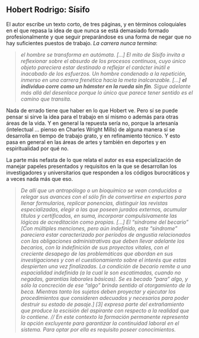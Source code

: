 ## Hobert Rodrigo: Sísifo

El autor escribe un texto corto, de tres páginas, y en términos coloquiales en el que repasa la idea de que nunca se está demasiado formado profesionalmente y que seguir preparándose es una forma de negar que no hay suficientes puestos de trabajo. _La carrera nunca termina_:

> _el hombre se transforma en autómata.  [...] El mito de Sísifo invita a reflexionar sobre el absurdo de los procesos continuos, cuyo único objeto pareciera estar destinado a reflejar el carácter inútil e inacabado de los esfuerzos. Un hombre condenado a la repetición, inmerso en una carrera frenética hacia la meta inalcanzable. [...] **el individuo corre
como un hámster en la rueda sin fin**. Sigue adelante más allá del desenlace porque lo único que parece tener sentido es el camino que transita._

Nada de errado tiene que haber en lo que Hobert ve. Pero sí se puede pensar si sirve la idea para el trabajo en sí mismo o además para otras áreas de la vida. Y en general la repuesta sería no, porque la artesanía (intelectual ... pienso en Charles Wright Mills) de alguna manera sí se desarrolla en tiempo de trabajo grato, y en refinamiento técnico. Y esto pasa en general en las áreas de artes y también en deportes y en espiritualidad por qué no.

La parte más nefasta de lo que relata el autor es esa especialización de manejar papeles presentados y requisitos en la que se desarrollan los investigadores y universitarios que responden a los códigos burocráticos y a veces nada más que eso.

> _De allí que un antropólogo o un bioquímico se vean conducidos a relegar sus avances con el sólo fin de convertirse en expertos para llenar formularios, replicar ponencias, distinguir las revistas especializadas, elegir a las que poseen jurados externos, acumular títulos y certificados, en suma, incorporar compulsivamente las lógicas de acreditación como propias. [...] El “síndrome del becario” [_Con múltiples menciones, pero aún indefinido, este “síndrome” pareciera estar caracterizado por períodos de angustia relacionados con las obligaciones administrativas que deben llevar adelante los becarios, con la indefinición de sus proyectos vitales, con el creciente desapego de las problemáticas que abordan en sus investigaciones y con el cuestionamiento sobre el interés que estas despierten una vez finalizadas. La condición de becario remite a una espacialidad indefinida (a la cual le son escatimadas, cuando no negadas, garantías laborales básicas). Se es becado “para” algo, y sólo la concreción de ese “algo” brinda sentido al otorgamiento de la beca. Mientras tanto los sujetos deben proyectar y ejecutar los procedimientos que consideren adecuados y necesarios para poder destruir su estado de pasaje._] [3] expresa parte del extrañamiento que produce la escisión del aspirante con respecto a la realidad que lo contiene. // En este contexto la formación permanente representa la opción excluyente para garantizar la continuidad laboral en el sistema. Para optar por ella es requisito poseer conocimientos._
